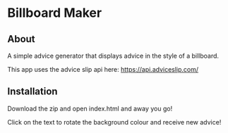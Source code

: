 # Billboard Maker


## About

A simple advice generator that displays advice in the style of a billboard.

This app uses the advice slip api here: https://api.adviceslip.com/


## Installation

Download the zip and open index.html and away you go!

Click on the text to rotate the background colour and receive new advice!
